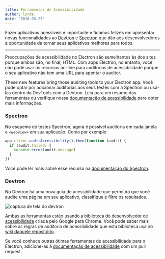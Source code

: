 ```yaml
---
title: Ferramentas de Acessibilidade
author: lorde
date: '2016-08-23'
---
```


Fazer aplicativos acessíveis é importante e ficamos felizes em apresentar novas funcionalidades ao [Devtron](https://electronjs.org/devtron) e [Spectron](https://electronjs.org/spectron) que dão aos desenvolvedores a oportunidade de tornar seus aplicativos melhores para todos.

---

Preocupações de acessibilidade no Electron são semelhantes às dos sites porque ambos são, no final, HTML. Com apps Electron, no entanto, você não pode usar os recursos on-line para auditorias de acessibilidade porque o seu aplicativo não tem uma URL para apontar o auditor.

These new features bring those auditing tools to your Electron app. Você pode optar por adicionar auditorias aos seus testes com a Spectron ou usá-las dentro da DevTools com a Devtron. Leia para um resumo das ferramentas ou verifique nossa [documentação de acessibilidade](https://electronjs.org/docs/tutorial/accessibility/) para obter mais informações.

### Spectron

No esquema de testes Spectron, agora é possível auditoria em cada janela e `<webview>` em sua aplicação. Como por exemplo:

```javascript
app.client.auditAccessibility().then(function (audit) {
  if (audit.failed) {
    console.error(audit.message)
  }
})
```

Você pode ler mais sobre esse recurso na [documentação do Spectron](https://github.com/electron/spectron#accessibility-testing).

### Devtron

No Devtron há uma nova guia de acessibilidade que permitirá que você audite uma página em seu aplicativo, classifique e filtre os resultados.

![captura de tela do devtron](https://cloud.githubusercontent.com/assets/1305617/17156618/9f9bcd72-533f-11e6-880d-389115f40a2a.png)

Ambas as ferramentas estão usando a biblioteca [do desenvolvedor de acessibilidade](https://github.com/GoogleChrome/accessibility-developer-tools) criada pelo Google para Chrome. Você pode saber mais sobre as regras de auditoria de acessibilidade que esta biblioteca usa no [wiki daquele repositório](https://github.com/GoogleChrome/accessibility-developer-tools/wiki/Audit-Rules).

Se você conhece outras ótimas ferramentas de acessibilidade para o Electron, adicione-as à [documentação de acessibilidade](https://electronjs.org/docs/tutorial/accessibility/) com um pull request.

